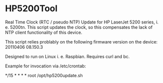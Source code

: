 # HP5200Tool

Real Time Clock (RTC / pseudo NTP) Update for HP LaserJet 5200 series, i. e. 5200tn.
This script updates the clock, so this compensates the lack of NTP client functionality of this device.

This script relies problably on the following firmware version on the device:
20110406 08.150.3

Designed to run on Linux i. e. Raspbian. Requires curl and bc.

Example for invocation via /etc/crontab:

*/15   *     * * *  root   /opt/hp5200update.sh
